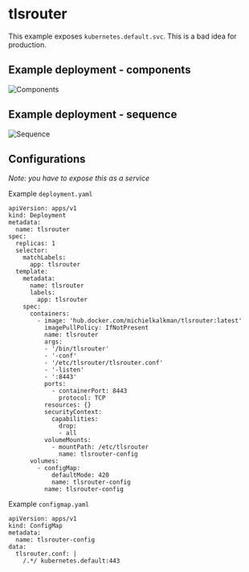 # tlsrouter

This example exposes `kubernetes.default.svc`.
This is a bad idea for production.

## Example deployment - components

![Components](https://raw.github.com/michiel/docker-k8s-tlsrouter/master/resource/components.svg?sanitize=true)

## Example deployment - sequence

![Sequence](https://raw.github.com/michiel/docker-k8s-tlsrouter/master/resource/sequence.svg?sanitize=true)

## Configurations

_Note: you have to expose this as a service_

Example `deployment.yaml`

```{.yaml}
apiVersion: apps/v1
kind: Deployment
metadata:
  name: tlsrouter
spec:
  replicas: 1
  selector:
    matchLabels:
      app: tlsrouter
  template:
    metadata:
      name: tlsrouter
      labels:
        app: tlsrouter
    spec:
      containers:
        - image: 'hub.docker.com/michielkalkman/tlsrouter:latest'
          imagePullPolicy: IfNotPresent
          name: tlsrouter
          args:
          - '/bin/tlsrouter'
          - '-conf'
          - '/etc/tlsrouter/tlsrouter.conf'
          - '-listen'
          - ':8443'
          ports:
            - containerPort: 8443
              protocol: TCP
          resources: {}
          securityContext:
            capabilities:
              drop:
              - all
          volumeMounts:
            - mountPath: /etc/tlsrouter
              name: tlsrouter-config
      volumes:
        - configMap:
            defaultMode: 420
            name: tlsrouter-config
          name: tlsrouter-config
```

Example `configmap.yaml`

```
apiVersion: apps/v1
kind: ConfigMap
metadata:
  name: tlsrouter-config
data:
  tlsrouter.conf: |
    /.*/ kubernetes.default:443
```

